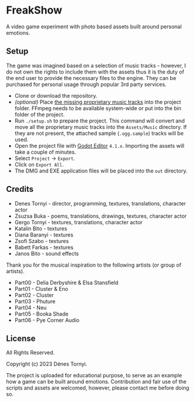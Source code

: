 # FreakShow

A video game experiment with photo based assets built around personal emotions.

## Setup

The game was imagined based on a selection of music tracks - however, I do not own the rights to include them with the assets thus it is the duty of the end user to provide the necessary files to the engine. They can be purchased for personal usage through popular 3rd party services.

* Clone or download the repository.
* _(optional)_ Place [the missing proprietary music tracks](docs/Music.md) into the project folder. FFmpeg needs to be available system-wide or put into the bin folder of the project.
* Run `./setup.sh` to prepare the project. This command will convert and move all the proprietary music tracks into the `Assets/Music` directory. If they are not present, the attached sample (`.ogg.sample`) tracks will be used.
* Open the project file with [Godot Editor](https://godotengine.org/) `4.1.x`. Importing the assets will take a couple of minutes.
* Select `Project` -> `Export`.
* Click on `Export All`.
* The DMG and EXE application files will be placed into the `out` directory.

## Credits

* Denes Tornyi - director, programming, textures, translations, character actor
* Zsuzsa Buka - poems, translations, drawings, textures, character actor
* Gergo Tornyi - textures, translations, character actor
* Katalin Bito - textures
* Diana Baranyi - textures
* Zsofi Szabo - textures
* Babett Farkas - textures
* Janos Bito - sound effects

Thank you for the musical inspiration to the following artists (or group of artists).

* Part00 - Delia Derbyshire & Elsa Stansfield
* Part01 - Cluster & Eno
* Part02 - Cluster
* Part03 - Phuture
* Part04 - Neu
* Part05 - Booka Shade
* Part06 - Pye Corner Audio

## License

All Rights Reserved.

Copyright (c) 2023 Dénes Tornyi.

The project is uploaded for educational purpose, to serve as an example how a game can be built around emotions. Contribution and fair use of the scripts and assets are welcomed, however, please contact me before doing so.